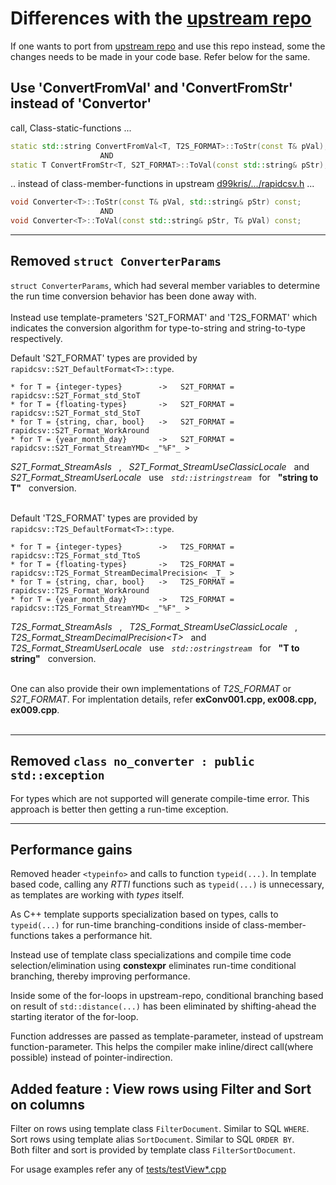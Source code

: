 # Differences with the [upstream repo](https://github.com/d99kris/rapidcsv)

If one wants to port from [upstream repo](https://github.com/d99kris/rapidcsv) and use this repo instead, some the changes needs to be made in your code base. Refer below for the same.


## Use 'ConvertFromVal' and 'ConvertFromStr' instead of 'Convertor'

call, Class-static-functions ...

```cpp
static std::string ConvertFromVal<T, T2S_FORMAT>::ToStr(const T& pVal);
                    AND
static T ConvertFromStr<T, S2T_FORMAT>::ToVal(const std::string& pStr);
```

.. instead of class-member-functions in upstream [d99kris/.../rapidcsv.h](https://github.com/d99kris/rapidcsv/blob/master/src/rapidcsv.h) ...

```cpp
void Converter<T>::ToStr(const T& pVal, std::string& pStr) const;
                    AND
void Converter<T>::ToVal(const std::string& pStr, T& pVal) const;
```
---

## Removed `struct ConverterParams`
`struct ConverterParams`, which had several member variables to determine the run time conversion behavior has been done away with. <br> <br>
Instead use template-prameters 'S2T_FORMAT' and 'T2S_FORMAT' which indicates the conversion algorithm for type-to-string and string-to-type respectively.

Default 'S2T_FORMAT' types are provided by `rapidcsv::S2T_DefaultFormat<T>::type`.
```
* for T = {integer-types}        ->   S2T_FORMAT = rapidcsv::S2T_Format_std_StoT
* for T = {floating-types}       ->   S2T_FORMAT = rapidcsv::S2T_Format_std_StoT
* for T = {string, char, bool}   ->   S2T_FORMAT =  rapidcsv::S2T_Format_WorkAround
* for T = {year_month_day}       ->   S2T_FORMAT =  rapidcsv::S2T_Format_StreamYMD< _"%F"_ >
```

_S2T_Format_StreamAsIs_ &nbsp; , &nbsp; _S2T_Format_StreamUseClassicLocale_ &nbsp; and &nbsp; _S2T_Format_StreamUserLocale_ &nbsp; use &nbsp; _`std::istringstream`_ &nbsp; for &nbsp; **"string to T"** &nbsp; conversion.
<br> <br>

Default 'T2S_FORMAT' types are provided by `rapidcsv::T2S_DefaultFormat<T>::type`.
```
* for T = {integer-types}        ->   T2S_FORMAT = rapidcsv::T2S_Format_std_TtoS
* for T = {floating-types}       ->   T2S_FORMAT = rapidcsv::T2S_Format_StreamDecimalPrecision< _T_ >
* for T = {string, char, bool}   ->   T2S_FORMAT =  rapidcsv::T2S_Format_WorkAround
* for T = {year_month_day}       ->   T2S_FORMAT =  rapidcsv::T2S_Format_StreamYMD< _"%F"_ >
```

_T2S_Format_StreamAsIs_ &nbsp; , &nbsp; _T2S_Format_StreamUseClassicLocale_ &nbsp; , &nbsp; _T2S_Format_StreamDecimalPrecision\<T>_ &nbsp; and &nbsp; _T2S_Format_StreamUserLocale_ &nbsp; use &nbsp; _`std::ostringstream`_ &nbsp; for &nbsp; **"T to string"** &nbsp; conversion.
<br> <br>

One can also provide their own implementations of _T2S_FORMAT_ or _S2T_FORMAT_. For implentation details, refer **exConv001.cpp, ex008.cpp, ex009.cpp**.
<br> <br>

---
## Removed `class no_converter : public std::exception`
For types which are not supported will generate compile-time error. This approach is better then getting a run-time exception.

---
## Performance gains
Removed header `<typeinfo>` and calls to function `typeid(...)`.
In template based code, calling any _RTTI_ functions such as `typeid(...)` is unnecessary, as templates are working with _types_ itself. 

As C++ template supports specialization based on types, calls to `typeid(...)` for run-time branching-conditions inside of class-member-functions takes a performance hit.

Instead use of template class specializations and compile time code selection/elimination using  **constexpr** eliminates run-time conditional branching, thereby improving performance.

Inside some of the for-loops in upstream-repo, conditional branching based on result of `std::distance(...)` has been eliminated by shifting-ahead the starting iterator of the for-loop.

Function addresses are passed as template-parameter, instead of upstream function-parameter. This helps the compiler make inline/direct call(where possible) instead of pointer-indirection.

## Added feature : View rows using Filter and Sort on columns
Filter on rows using template class `FilterDocument`. Similar to SQL `WHERE`.  
Sort rows using template alias `SortDocument`. Similar to SQL `ORDER BY`.  
Both filter and sort is provided by template class `FilterSortDocument`.

For usage examples refer any of [tests/testView*.cpp](tests/testView001.cpp)

